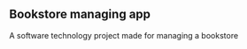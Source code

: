 Bookstore managing app
-----------------------------------------------------------------------------------------

A software technology project made for managing a bookstore
